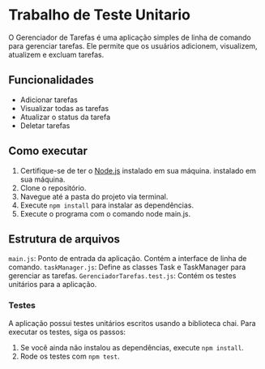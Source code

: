 # Trabalho de Teste Unitario

O Gerenciador de Tarefas é uma aplicação simples de linha de comando para gerenciar tarefas. Ele permite que os usuários adicionem, visualizem, atualizem e excluam tarefas.

## Funcionalidades

+ Adicionar tarefas
+ Visualizar todas as tarefas
+ Atualizar o status da tarefa
+ Deletar tarefas


## Como executar

1. Certifique-se de ter o [Node.js](https://nodejs.org/en/download/) instalado em sua máquina. instalado em sua máquina.
2. Clone o repositório.
3. Navegue até a pasta do projeto via terminal.
4. Execute `npm install` para instalar as dependências.
5. Execute o programa com o comando node main.js.


## Estrutura de arquivos

`main.js`: Ponto de entrada da aplicação. Contém a interface de linha de comando.
`taskManager.js`: Define as classes Task e TaskManager para gerenciar as tarefas.
`GerenciadorTarefas.test.js`: Contém os testes unitários para a aplicação.

### Testes

A aplicação possui testes unitários escritos usando a biblioteca chai. Para executar os testes, siga os passos:

1. Se você ainda não instalou as dependências, execute `npm install`.
2. Rode os testes com `npm test`.
